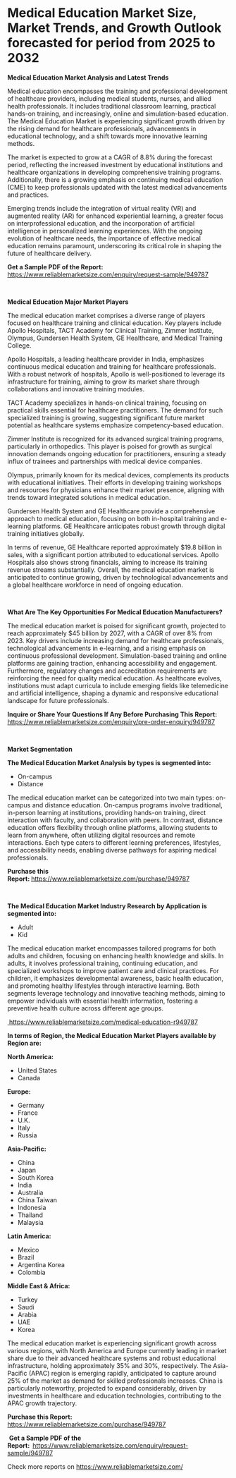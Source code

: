 <p><h1>Medical Education Market Size, Market Trends, and Growth Outlook forecasted for period from 2025 to 2032</h1></p><p><strong>Medical Education Market Analysis and Latest Trends</strong></p>
<p><p>Medical education encompasses the training and professional development of healthcare providers, including medical students, nurses, and allied health professionals. It includes traditional classroom learning, practical hands-on training, and increasingly, online and simulation-based education. The Medical Education Market is experiencing significant growth driven by the rising demand for healthcare professionals, advancements in educational technology, and a shift towards more innovative learning methods.</p><p>The market is expected to grow at a CAGR of 8.8% during the forecast period, reflecting the increased investment by educational institutions and healthcare organizations in developing comprehensive training programs. Additionally, there is a growing emphasis on continuing medical education (CME) to keep professionals updated with the latest medical advancements and practices.</p><p>Emerging trends include the integration of virtual reality (VR) and augmented reality (AR) for enhanced experiential learning, a greater focus on interprofessional education, and the incorporation of artificial intelligence in personalized learning experiences. With the ongoing evolution of healthcare needs, the importance of effective medical education remains paramount, underscoring its critical role in shaping the future of healthcare delivery.</p></p>
<p><strong>Get a Sample PDF of the Report:&nbsp;</strong> <a href="https://www.reliablemarketsize.com/enquiry/request-sample/949787?utm_campaign=3194&utm_medium=2&utm_source=Github&utm_content=ia&utm_term=05032025&utm_id=medical-education">https://www.reliablemarketsize.com/enquiry/request-sample/949787</a></p>
<p>&nbsp;</p>
<p><strong>Medical Education Major Market Players</strong></p>
<p><p>The medical education market comprises a diverse range of players focused on healthcare training and clinical education. Key players include Apollo Hospitals, TACT Academy for Clinical Training, Zimmer Institute, Olympus, Gundersen Health System, GE Healthcare, and Medical Training College. </p><p>Apollo Hospitals, a leading healthcare provider in India, emphasizes continuous medical education and training for healthcare professionals. With a robust network of hospitals, Apollo is well-positioned to leverage its infrastructure for training, aiming to grow its market share through collaborations and innovative training modules.</p><p>TACT Academy specializes in hands-on clinical training, focusing on practical skills essential for healthcare practitioners. The demand for such specialized training is growing, suggesting significant future market potential as healthcare systems emphasize competency-based education.</p><p>Zimmer Institute is recognized for its advanced surgical training programs, particularly in orthopedics. This player is poised for growth as surgical innovation demands ongoing education for practitioners, ensuring a steady influx of trainees and partnerships with medical device companies.</p><p>Olympus, primarily known for its medical devices, complements its products with educational initiatives. Their efforts in developing training workshops and resources for physicians enhance their market presence, aligning with trends toward integrated solutions in medical education.</p><p>Gundersen Health System and GE Healthcare provide a comprehensive approach to medical education, focusing on both in-hospital training and e-learning platforms. GE Healthcare anticipates robust growth through digital training initiatives globally.</p><p>In terms of revenue, GE Healthcare reported approximately $19.8 billion in sales, with a significant portion attributed to educational services. Apollo Hospitals also shows strong financials, aiming to increase its training revenue streams substantially. Overall, the medical education market is anticipated to continue growing, driven by technological advancements and a global healthcare workforce in need of ongoing education.</p></p>
<p>&nbsp;</p>
<p><strong>What Are The Key Opportunities For Medical Education Manufacturers?</strong></p>
<p><p>The medical education market is poised for significant growth, projected to reach approximately $45 billion by 2027, with a CAGR of over 8% from 2023. Key drivers include increasing demand for healthcare professionals, technological advancements in e-learning, and a rising emphasis on continuous professional development. Simulation-based training and online platforms are gaining traction, enhancing accessibility and engagement. Furthermore, regulatory changes and accreditation requirements are reinforcing the need for quality medical education. As healthcare evolves, institutions must adapt curricula to include emerging fields like telemedicine and artificial intelligence, shaping a dynamic and responsive educational landscape for future professionals.</p></p>
<p><strong>Inquire or Share Your Questions If Any Before Purchasing This Report:</strong> <a href="https://www.reliablemarketsize.com/enquiry/pre-order-enquiry/949787?utm_campaign=3194&utm_medium=2&utm_source=Github&utm_content=ia&utm_term=05032025&utm_id=medical-education">https://www.reliablemarketsize.com/enquiry/pre-order-enquiry/949787</a></p>
<p>&nbsp;</p>
<p><strong>Market Segmentation</strong></p>
<p><strong>The Medical Education Market Analysis by types is segmented into:</strong></p>
<p><ul><li>On-campus</li><li>Distance</li></ul></p>
<p><p>The medical education market can be categorized into two main types: on-campus and distance education. On-campus programs involve traditional, in-person learning at institutions, providing hands-on training, direct interaction with faculty, and collaboration with peers. In contrast, distance education offers flexibility through online platforms, allowing students to learn from anywhere, often utilizing digital resources and remote interactions. Each type caters to different learning preferences, lifestyles, and accessibility needs, enabling diverse pathways for aspiring medical professionals.</p></p>
<p><strong>Purchase this Report:&nbsp;</strong><a href="https://www.reliablemarketsize.com/purchase/949787?utm_campaign=3194&utm_medium=2&utm_source=Github&utm_content=ia&utm_term=05032025&utm_id=medical-education">https://www.reliablemarketsize.com/purchase/949787</a></p>
<p>&nbsp;</p>
<p><strong>The Medical Education Market Industry Research by Application is segmented into:</strong></p>
<p><ul><li>Adult</li><li>Kid</li></ul></p>
<p><p>The medical education market encompasses tailored programs for both adults and children, focusing on enhancing health knowledge and skills. In adults, it involves professional training, continuing education, and specialized workshops to improve patient care and clinical practices. For children, it emphasizes developmental awareness, basic health education, and promoting healthy lifestyles through interactive learning. Both segments leverage technology and innovative teaching methods, aiming to empower individuals with essential health information, fostering a preventive health culture across different age groups.</p></p>
<p><a href="https://www.reliablemarketsize.com/medical-education-r949787?utm_campaign=3194&utm_medium=2&utm_source=Github&utm_content=ia&utm_term=05032025&utm_id=medical-education">&nbsp;https://www.reliablemarketsize.com/medical-education-r949787</a></p>
<p><strong>In terms of Region, the Medical Education Market Players available by Region are:</strong></p>
<p>
    <p> <strong> North America: </strong>
        <ul>
            <li>United States</li>
            <li>Canada</li>
        </ul>
        </p> 
    <p> <strong> Europe: </strong>
        <ul>
            <li>Germany</li>
            <li>France</li>
            <li>U.K.</li>
            <li>Italy</li>
            <li>Russia</li>
        </ul>
        </p> 
    <p> <strong> Asia-Pacific: </strong>
        <ul>
            <li>China</li>
            <li>Japan</li>
            <li>South Korea</li>
            <li>India</li>
            <li>Australia</li>
            <li>China Taiwan</li>
            <li>Indonesia</li>
            <li>Thailand</li>
            <li>Malaysia</li>
        </ul>
        </p> 
    <p> <strong> Latin America: </strong>
        <ul>
            <li>Mexico</li>
            <li>Brazil</li>
            <li>Argentina Korea</li>
            <li>Colombia</li>
        </ul>
        </p> 
    <p> <strong> Middle East & Africa: </strong>
        <ul>
            <li>Turkey</li>
            <li>Saudi</li>
            <li>Arabia</li>
            <li>UAE</li>
            <li>Korea</li>
        </ul>
    </p>
    </p>
<p><p>The medical education market is experiencing significant growth across various regions, with North America and Europe currently leading in market share due to their advanced healthcare systems and robust educational infrastructure, holding approximately 35% and 30%, respectively. The Asia-Pacific (APAC) region is emerging rapidly, anticipated to capture around 25% of the market as demand for skilled professionals increases. China is particularly noteworthy, projected to expand considerably, driven by investments in healthcare and education technologies, contributing to the APAC growth trajectory.</p></p>
<p><strong>Purchase this Report: </strong><a href="https://www.reliablemarketsize.com/purchase/949787?utm_campaign=3194&utm_medium=2&utm_source=Github&utm_content=ia&utm_term=05032025&utm_id=medical-education">https://www.reliablemarketsize.com/purchase/949787</a></p>
<p>&nbsp;<strong>Get a Sample PDF of the Report:&nbsp;&nbsp;</strong><a href="https://www.reliablemarketsize.com/enquiry/request-sample/949787?utm_campaign=3194&utm_medium=2&utm_source=Github&utm_content=ia&utm_term=05032025&utm_id=medical-education">https://www.reliablemarketsize.com/enquiry/request-sample/949787</a></p>
<p><strong></strong></p>
<p>Check more reports on <a href="https://www.reliablemarketsize.com/?utm_campaign=3194&utm_medium=2&utm_source=Github&utm_content=ia&utm_term=05032025&utm_id=medical-education">https://www.reliablemarketsize.com/</a></p>